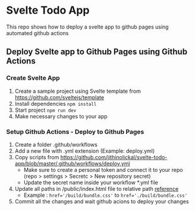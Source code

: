 # Svelte Todo App

This repo shows how to deploy a svelte app to github pages using automated github actions
## Deploy Svelte app to Github Pages using Github Actions

### Create Svelte App

1. Create a sample project using Svelte template from https://github.com/sveltejs/template
2. Install dependencies ```npm install```
3. Start project ```npm run dev```
4. Make necessary changes to your app

### Setup Github Actions - Deploy to Github Pages

1. Create a folder .github/workflows
2. Add a new file with .yml extension (Example: deploy.yml)
3. Copy scripts from https://github.com/jithinolickal/svelte-todo-app/blob/master/.github/workflows/deploy.yml
    - Make sure to create a personal token and connect it to your repo (repo > settings > Secretc > New repository secret)
    - Update the secret name inside your workflow *.yml file
4. Update all paths in /public/index.html file to relative path [reference](https://github.com/jithinolickal/svelte-todo-app/commit/4038c6fc8a927425b98fe788629e378675f735b5)
    - Example : ```href='/build/bundle.css'``` to ```href='./build/bundle.css'```
5. Commit all the changes and wait github acions to deploy your changes